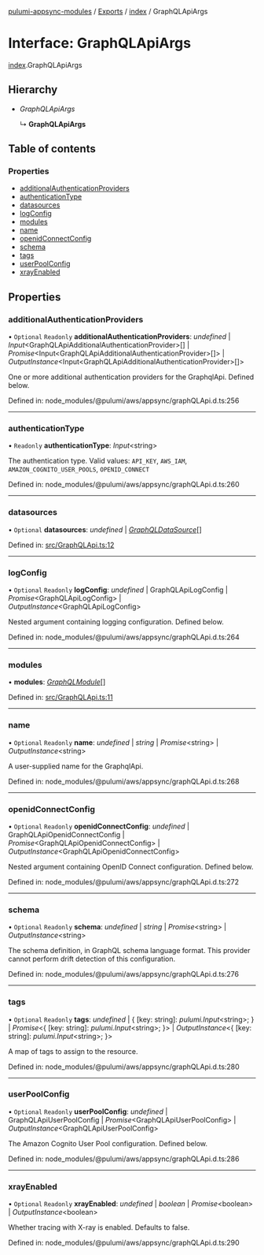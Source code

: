 [pulumi-appsync-modules](../README.md) / [Exports](../modules.md) / [index](../modules/index.md) / GraphQLApiArgs

# Interface: GraphQLApiArgs

[index](../modules/index.md).GraphQLApiArgs

## Hierarchy

- *GraphQLApiArgs*

  ↳ **GraphQLApiArgs**

## Table of contents

### Properties

- [additionalAuthenticationProviders](index.graphqlapiargs.md#additionalauthenticationproviders)
- [authenticationType](index.graphqlapiargs.md#authenticationtype)
- [datasources](index.graphqlapiargs.md#datasources)
- [logConfig](index.graphqlapiargs.md#logconfig)
- [modules](index.graphqlapiargs.md#modules)
- [name](index.graphqlapiargs.md#name)
- [openidConnectConfig](index.graphqlapiargs.md#openidconnectconfig)
- [schema](index.graphqlapiargs.md#schema)
- [tags](index.graphqlapiargs.md#tags)
- [userPoolConfig](index.graphqlapiargs.md#userpoolconfig)
- [xrayEnabled](index.graphqlapiargs.md#xrayenabled)

## Properties

### additionalAuthenticationProviders

• `Optional` `Readonly` **additionalAuthenticationProviders**: *undefined* \| *Input*<GraphQLApiAdditionalAuthenticationProvider\>[] \| *Promise*<Input<GraphQLApiAdditionalAuthenticationProvider\>[]\> \| *OutputInstance*<Input<GraphQLApiAdditionalAuthenticationProvider\>[]\>

One or more additional authentication providers for the GraphqlApi. Defined below.

Defined in: node_modules/@pulumi/aws/appsync/graphQLApi.d.ts:256

___

### authenticationType

• `Readonly` **authenticationType**: *Input*<string\>

The authentication type. Valid values: `API_KEY`, `AWS_IAM`, `AMAZON_COGNITO_USER_POOLS`, `OPENID_CONNECT`

Defined in: node_modules/@pulumi/aws/appsync/graphQLApi.d.ts:260

___

### datasources

• `Optional` **datasources**: *undefined* \| [*GraphQLDataSource*](../classes/graphqldatasource.graphqldatasource-1.md)[]

Defined in: [src/GraphQLApi.ts:12](https://github.com/bjerkio/pulumi-appsync-modules/blob/2a7a038/src/GraphQLApi.ts#L12)

___

### logConfig

• `Optional` `Readonly` **logConfig**: *undefined* \| GraphQLApiLogConfig \| *Promise*<GraphQLApiLogConfig\> \| *OutputInstance*<GraphQLApiLogConfig\>

Nested argument containing logging configuration. Defined below.

Defined in: node_modules/@pulumi/aws/appsync/graphQLApi.d.ts:264

___

### modules

• **modules**: [*GraphQLModule*](../classes/graphqlmodule.graphqlmodule-1.md)[]

Defined in: [src/GraphQLApi.ts:11](https://github.com/bjerkio/pulumi-appsync-modules/blob/2a7a038/src/GraphQLApi.ts#L11)

___

### name

• `Optional` `Readonly` **name**: *undefined* \| *string* \| *Promise*<string\> \| *OutputInstance*<string\>

A user-supplied name for the GraphqlApi.

Defined in: node_modules/@pulumi/aws/appsync/graphQLApi.d.ts:268

___

### openidConnectConfig

• `Optional` `Readonly` **openidConnectConfig**: *undefined* \| GraphQLApiOpenidConnectConfig \| *Promise*<GraphQLApiOpenidConnectConfig\> \| *OutputInstance*<GraphQLApiOpenidConnectConfig\>

Nested argument containing OpenID Connect configuration. Defined below.

Defined in: node_modules/@pulumi/aws/appsync/graphQLApi.d.ts:272

___

### schema

• `Optional` `Readonly` **schema**: *undefined* \| *string* \| *Promise*<string\> \| *OutputInstance*<string\>

The schema definition, in GraphQL schema language format. This provider cannot perform drift detection of this configuration.

Defined in: node_modules/@pulumi/aws/appsync/graphQLApi.d.ts:276

___

### tags

• `Optional` `Readonly` **tags**: *undefined* \| { [key: string]: *pulumi.Input*<string\>;  } \| *Promise*<{ [key: string]: *pulumi.Input*<string\>;  }\> \| *OutputInstance*<{ [key: string]: *pulumi.Input*<string\>;  }\>

A map of tags to assign to the resource.

Defined in: node_modules/@pulumi/aws/appsync/graphQLApi.d.ts:280

___

### userPoolConfig

• `Optional` `Readonly` **userPoolConfig**: *undefined* \| GraphQLApiUserPoolConfig \| *Promise*<GraphQLApiUserPoolConfig\> \| *OutputInstance*<GraphQLApiUserPoolConfig\>

The Amazon Cognito User Pool configuration. Defined below.

Defined in: node_modules/@pulumi/aws/appsync/graphQLApi.d.ts:286

___

### xrayEnabled

• `Optional` `Readonly` **xrayEnabled**: *undefined* \| *boolean* \| *Promise*<boolean\> \| *OutputInstance*<boolean\>

Whether tracing with X-ray is enabled. Defaults to false.

Defined in: node_modules/@pulumi/aws/appsync/graphQLApi.d.ts:290
